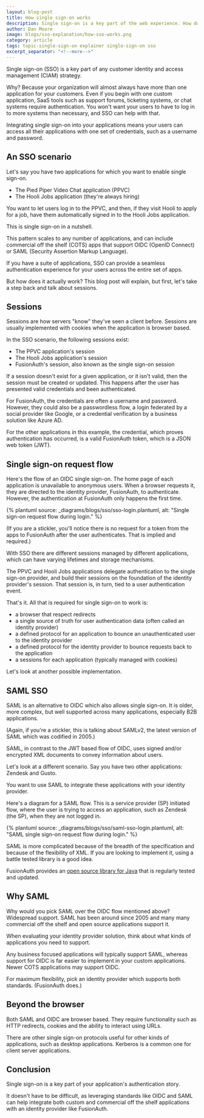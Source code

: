 ```yaml
---
layout: blog-post
title: How single sign-on works
description: Single sign-on is a key part of the web experience. How does it typically work?
author: Dan Moore
image: blogs/sso-explanation/how-sso-works.png 
category: article
tags: topic-single-sign-on explainer single-sign-on sso
excerpt_separator: "<!--more-->"
---
```


Single sign-on (SSO) is a key part of any customer identity and access management (CIAM) strategy.

Why? Because your organization will almost always have more than one application for your customers. Even if you begin with one custom application, SaaS tools such as support forums, ticketing systems, or chat systems require authentication. You won't want your users to have to log in to more systems than necessary, and SSO can help with that. 

<!--more-->

Integrating single sign-on into your applications means your users can access all their applications with one set of credentials, such as a username and password.

## An SSO scenario

Let's say you have two applications for which you want to enable single sign-on.

* The Pied Piper Video Chat application (PPVC)
* The Hooli Jobs application (they're always hiring)

You want to let users log in to the PPVC, and then, if they visit Hooli to apply for a job, have them automatically signed in to the Hooli Jobs application. 

This is single sign-on in a nutshell.

This pattern scales to any number of applications, and can include commercial off the shelf (COTS) apps that support OIDC (OpenID Connect) or SAML (Security Assertion Markup Language).

If you have a suite of applications, SSO can provide a seamless authentication experience for your users across the entire set of apps. 

But how does it actually work? This blog post will explain, but first, let's take a step back and talk about sessions.

## Sessions

Sessions are how servers "know" they've seen a client before. Sessions are usually implemented with cookies when the application is browser based.

In the SSO scenario, the following sessions exist:

* The PPVC application's session
* The Hooli Jobs application's session
* FusionAuth's session, also known as the single sign-on session

If a session doesn't exist for a given application, or it isn't valid, then the session must be created or updated. This happens after the user has presented valid credentials and been authenticated.

For FusionAuth, the credentials are often a username and password. However, they could also be a passwordless flow, a login federated by a social provider like Google, or a credential verification by a business solution like Azure AD.

For the other applications in this example, the credential, which proves authentication has occurred, is a valid FusionAuth token, which is a JSON web token (JWT). 

## Single sign-on request flow

Here's the flow of an OIDC single sign-on. The home page of each application is unavailable to anonymous users. When a browser requests it, they are directed to the identity provider, FusionAuth, to authenticate. However, the authentication at FusionAuth only happens the first time.

{% plantuml source: _diagrams/blogs/sso/sso-login.plantuml, alt: "Single sign-on request flow during login." %}

(If you are a stickler, you'll notice there is no request for a token from the apps to FusionAuth after the user authenticates. That is implied and required.)

With SSO there are different sessions managed by different applications, which can have varying lifetimes and storage mechanisms.

The PPVC and Hooli Jobs applications delegate authentication to the single sign-on provider, and build their sessions on the foundation of the identity provider's session. That session is, in turn, tied to a user authentication event.

That's it. All that is required for single sign-on to work is:

* a browser that respect redirects
* a single source of truth for user authentication data (often called an identity provider)
* a defined protocol for an application to bounce an unauthenticated user to the identity provider
* a defined protocol for the identity provider to bounce requests back to the application 
* a sessions for each application (typically managed with cookies)

Let's look at another possible implementation.

## SAML SSO

SAML is an alternative to OIDC which also allows single sign-on. It is older, more complex, but well supported across many applications, especially B2B applications.

(Again, if you're a stickler, this is talking about SAMLv2, the latest version of SAML which was codified in 2005.)

SAML, in contrast to the JWT based flow of OIDC, uses signed and/or encrypted XML documents to convey information about users. 

Let's look at a different scenario. Say you have two other applications: Zendesk and Gusto.

You want to use SAML to integrate these applications with your identity provider.

Here's a diagram for a SAML flow. This is a service provider (SP) initiated flow, where the user is trying to access an application, such as Zendesk (the SP), when they are not logged in.

{% plantuml source: _diagrams/blogs/sso/saml-sso-login.plantuml, alt: "SAML single sign-on request flow during login." %}

SAML is more complicated because of the breadth of the specification and because of the flexibility of XML. If you are looking to implement it, using a battle tested library is a good idea.

FusionAuth provides an [open source library for Java](https://github.com/FusionAuth/fusionauth-samlv2/) that is regularly tested and updated.

## Why SAML

Why would you pick SAML over the OIDC flow mentioned above? Widespread support. SAML has been around since 2005 and many many commercial off the shelf and open source applications support it.

When evaluating your identity provider solution, think about what kinds of applications you need to support.

Any business focused applications will typically support SAML, whereas support for OIDC is far easier to implement in your custom applications. Newer COTS applications may support OIDC.

For maximum flexibility, pick an identity provider which supports both standards. (FusionAuth does.)

## Beyond the browser

Both SAML and OIDC are browser based. They require functionality such as HTTP redirects, cookies and the ability to interact using URLs.

There are other single sign-on protocols useful for other kinds of applications, such as desktop applications. Kerberos is a common one for client server applications.

## Conclusion

Single sign-on is a key part of your application's authentication story.

It doesn't have to be difficult, as leveraging standards like OIDC and SAML can help integrate both custom and commercial off the shelf applications with an identity provider like FusionAuth. 

